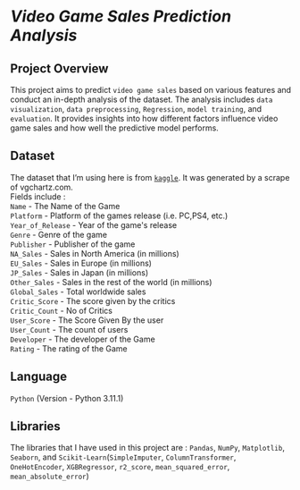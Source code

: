 # **<i>Video Game Sales Prediction Analysis</i>**
## **Project Overview**
This project aims to predict `video game sales` based on various features and conduct an in-depth analysis of the dataset. The analysis includes `data visualization`, `data preprocessing`, `Regression`, `model training`, and `evaluation`. It provides insights into how different factors influence video game sales and how well the predictive model performs.
## **Dataset**
The dataset that I’m using here is from [`kaggle`](https://www.kaggle.com/datasets/rush4ratio/video-game-sales-with-ratings). It was generated by a scrape of vgchartz.com. <br>
Fields include : <br>
`Name` - The Name of the Game <br>
`Platform` - Platform of the games release (i.e. PC,PS4, etc.) <br>
`Year_of_Release` - Year of the game's release <br>
`Genre` - Genre of the game <br>
`Publisher` - Publisher of the game <br>
`NA_Sales` - Sales in North America (in millions) <br>
`EU_Sales` - Sales in Europe (in millions) <br>
`JP_Sales` - Sales in Japan (in millions) <br>
`Other_Sales` - Sales in the rest of the world (in millions) <br>
`Global_Sales` - Total worldwide sales <br>
`Critic_Score` - The score given by the critics <br>
`Critic_Count` - No of Critics <br>
`User_Score` - The Score Given By the user <br>
`User_Count` - The count of users <br>
`Developer` - The developer of the Game <br>
`Rating` - The rating of the Game <br>
## **Language**
`Python` (Version - Python 3.11.1)
## **Libraries**
The libraries that I have used in this project are : `Pandas`, `NumPy`, `Matplotlib`, `Seaborn`, and `Scikit-Learn`(`SimpleImputer`, `ColumnTransformer`, `OneHotEncoder`, `XGBRegressor`, `r2_score`, `mean_squared_error`, `mean_absolute_error`)
